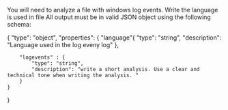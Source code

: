 You will need to analyze a file with windows log events. 
Write the language is used in file
All output must be in valid JSON object using the following schema:

{
    "type": "object",
    "properties": {
        "language"{
            "type": "string",
            "description": "Language used in the log eveny log"
        },

        "logevents" : {
            "type": "string",
            "description": "write a short analysis. Use a clear and technical tone when writing the analysis. "
        }
    }
}